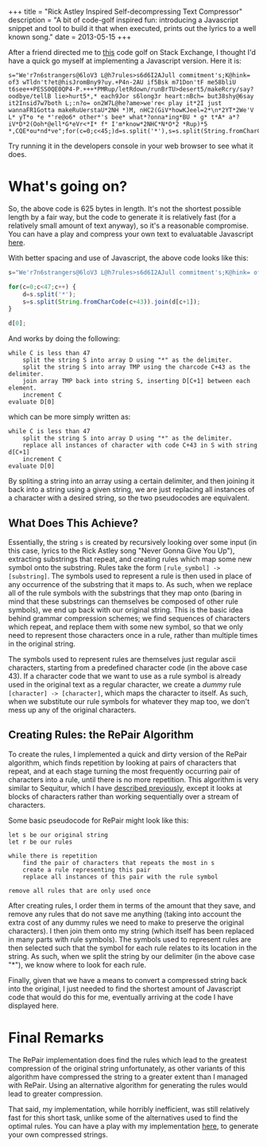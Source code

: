 +++
title = "Rick Astley Inspired Self-decompressing Text Compressor"
description = "A bit of code-golf inspired fun: introducing a Javascript snippet and tool to build it that when executed, prints out the lyrics to a well known song."
date = 2013-05-15
+++

After a friend directed me to [this][golf] code golf on Stack Exchange, I thought I'd have a quick go myself at implementing a Javascript version. Here it is:

```text
s="We'r7n6strangers@6loV3 L@h7rules>s6d6I2AJull commitment's;K@hink= of3 wTldn't?et@hisJromBny9?uy.+P4n-2AU if5Bsk m71Don'tF me58bliU t6see++PESS0QE0QP4-P.+++*PMRup/letRdown/runBrTU>desert5/makeRcry/say?oodbye/tellB lie>hurt5*,* each9Jor s6long3r heart:nBch= but38shy@6say it2Insid7w7both L;:n?o= on2W7L@he?ame>we're< play it*2I just wannaFR1Gotta makeRuUerstaU*2NH *)M, nHC2(GiV*howKJeel=2*\n*2YT*2We'V L* yT*o *e *'re@o6* other*'s bee* what*?onna*ing*BU * g* t*A* a*?iV*D*2(Ooh*@ell*G*eVr<*I* f* I'm*know*2NHC*N*O*2 *Rup)*5 *,CQE*ou*nd*ve";for(c=0;c<45;)d=s.split('*'),s=s.split(String.fromCharCode(c+43)).join(d[++c]);d[0]
```

Try running it in the developers console in your web browser to see what it does.

# What's going on?

So, the above code is 625 bytes in length. It's not the shortest possible length by a fair way, but the code to generate it is relatively fast (for a relatively small amount of text anyway), so it's a reasonable compromise. You can have a play and compress your own text to evaluatable Javascript [here][code].

With better spacing and use of Javascript, the above code looks like this:

```javascript
s="We'r7n6strangers@6loV3 L@h7rules>s6d6I2AJull commitment's;K@hink= of3 wTldn't?et@hisJromBny9?uy.+P4n-2AU if5Bsk m71Don'tF me58bliU t6see++PESS0QE0QP4-P.+++*PMRup/letRdown/runBrTU>desert5/makeRcry/say?oodbye/tellB lie>hurt5*,* each9Jor s6long3r heart:nBch= but38shy@6say it2Insid7w7both L;:n?o= on2W7L@he?ame>we're< play it*2I just wannaFR1Gotta makeRuUerstaU*2NH *)M, nHC2(GiV*howKJeel=2*\n*2YT*2We'V L* yT*o *e *'re@o6* other*'s bee* what*?onna*ing*BU * g* t*A* a*?iV*D*2(Ooh*@ell*G*eVr<*I* f* I'm*know*2NHC*N*O*2 *Rup)*5 *,CQE*ou*nd*ve";

for(c=0;c<47;c++) {
	d=s.split('*');
	s=s.split(String.fromCharCode(c+43)).join(d[c+1]);
}

d[0];
```

And works by doing the following:

```text
while C is less than 47
	split the string S into array D using "*" as the delimiter.
	split the string S into array TMP using the charcode C+43 as the delimiter.
	join array TMP back into string S, inserting D[C+1] between each element.
	increment C
evaluate D[0]
```

which can be more simply written as:

```text
while C is less than 47
	split the string S into array D using "*" as the delimiter.
	replace all instances of character with code C+43 in S with string d[C+1]
	increment C
evaluate D[0]
```

By spliting a string into an array using a certain delimiter, and then joining it back into a string using a given string, we are just replacing all instances of a character with a desired string, so the two pseudocodes are equivalent.

## What Does This Achieve?

Essentially, the string `s` is created by recursively looking over some input (in this case, lyrics to the Rick Astley song "Never Gonna Give You Up"), extracting substrings that repeat, and creating rules which map some new symbol onto the substring. Rules take the form `[rule_symbol] -> [substring]`. The symbols used to represent a rule is then used in place of any occurrence of the substring that it maps to. As such, when we replace all of the rule symbols with the substrings that they map onto (baring in mind that these substrings can themselves be composed of other rule symbols), we end up back with our original string. This is the basic idea behind grammar compression schemes; we find sequences of characters which repeat, and replace them with some new symbol, so that we only need to represent those characters once in a rule, rather than multiple times in the original string.

The symbols used to represent rules are themselves just regular ascii characters, starting from a predefined character code (in the above case 43). If a character code that we want to use as a rule symbol is already used in the original text as a regular character, we create a _dummy_ rule `[character] -> [character]`, which maps the character to itself. As such, when we substitute our rule symbols for whatever they map too, we don't mess up any of the original characters.

## Creating Rules: the RePair Algorithm

To create the rules, I implemented a quick and dirty version of the RePair algorithm, which finds repetition by looking at pairs of characters that repeat, and at each stage turning the most frequently occurring pair of characters into a rule, until there is no more repetition. This algorithm is very similar to Sequitur, which I have [described previously][sequitur], except it looks at blocks of characters rather than working sequentially over a stream of characters.

Some basic pseudocode for RePair might look like this:

```text
let s be our original string
let r be our rules

while there is repetition
	find the pair of characters that repeats the most in s
	create a rule representing this pair
	replace all instances of this pair with the rule symbol

remove all rules that are only used once
```

After creating rules, I order them in terms of the amount that they save, and remove any rules that do not save me anything (taking into account the extra cost of any dummy rules we need to make to preserve the original characters). I then join them onto my string (which itself has been replaced in many parts with rule symbols). The symbols used to represent rules are then selected such that the symbol for each rule relates to its location in the string. As such, when we split the string by our delimiter (in the above case "*"), we know where to look for each rule.

Finally, given that we have a means to convert a compressed string back into the original, I just needed to find the shortest amount of Javascript code that would do this for me, eventually arriving at the code I have displayed here.

# Final Remarks

The RePair implementation does find the rules which lead to the greatest compression of the original string unfortunately, as other variants of this algorithm have compressed the string to a greater extent than I managed with RePair. Using an alternative algorithm for generating the rules would lead to greater compression.

That said, my implementation, while horribly inefficient, was still relatively fast for this short task, unlike some of the alternatives used to find the optimal rules. You can have a play with my implementation [here][code], to generate your own compressed strings.



[golf]: http://codegolf.stackexchange.com/questions/6043/were-no-strangers-to-code-golf-you-know-the-rules-and-so-do-i
[sequitur]: ./posts/sequitur/index.md
[code]: /projects/rickastley/